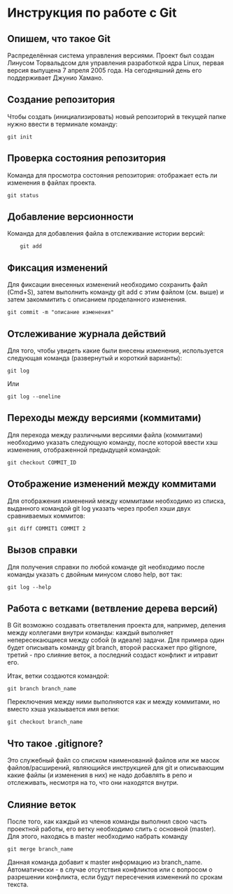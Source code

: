 # Инструкция по работе с Git

## Опишем, что такое Git

Распределённая система управления версиями. Проект был создан Линусом Торвальдсом для управления разработкой ядра Linux, первая версия выпущена 7 апреля 2005 года. На сегодняшний день его поддерживает Джунио Хамано.

## Создание репозитория

Чтобы создать (инициализировать) новый репозиторий в текущей папке нужно ввести в терминале команду:
   
    git init

## Проверка состояния репозитория

Команда для просмотра состояния репозитория: отображает есть ли изменения в файлах проекта.
  
    git status

## Добавление версионности

Команда для добавления файла в отслеживание истории версий:

        git add

## Фиксация изменений

Для фиксации внесенных изменений необходимо сохранить файл (Cmd+S), затем выполнить команду git add с этим файлом (см. выше) и затем закоммитить с описанием проделанного изменения.

    git commit -m "описание изменения"

## Отслеживание журнала действий

Для того, чтобы увидеть какие были внесены изменения, используется следующая команда (развернутый и короткий варианты):

    git log

Или

    git log --oneline

## Переходы между версиями (коммитами)

Для перехода между различными версиями файла (коммитами) необходимо указать следующую команду, после которой ввести хэш изменения, отображенной предыдущей командой:

    git checkout COMMIT_ID

## Отображение изменений между коммитами

Для отображения изменений между коммитами необходимо из списка, выданного командой git log указать через пробел хэши двух сравниваемых коммитов:

    git diff COMMIT1 COMMIT 2

## Вызов справки

Для получения справки по любой команде git необходимо после команды указать с двойным минусом слово help, вот так:

    git log --help

## Работа с ветками (ветвление дерева версий)

В Git возможно создавать ответвления проекта для, например, деления между коллегами внутри команды: каждый выполняет непересекающиеся между собой (в идеале) задачи. Для примера один будет описывать команду git branch, второй расскажет про gitignore, третий - про слияние веток, а последний создаст конфликт и иправит его. 

Итак, ветки создаются командой:

    git branch branch_name

Переключения между ними выполняются как и между коммитами, но вместо хэша указывается имя ветки:

    git checkout branch_name

    
## Что такое .gitignore?

Это служебный файл со списком наименований файлов или же масок файлов/расширений, являющийся инструкцией для git и описывающим какие файлы (и изменения в них) не надо добавлять в репо и отслеживать, несмотря на то, что они находятся внутри.

## Слияние веток

После того, как каждый из членов команды выполнил свою часть проектной работы, его ветку необходимо слить с основной (master). Для этого, находясь в master необходимо набрать команду

    git merge branch_name

Данная команда добавит к master информацию из branch_name. Автоматически - в случае отсутствия конфликтов или с вопросом о разрешении конфликта, если будут пересечения изменений по срокам текста.
